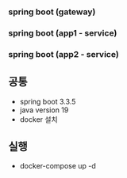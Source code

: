 ### spring boot (gateway)
### spring boot (app1 - service)
### spring boot (app2 - service)

## 공통
  - spring boot 3.3.5
  - java version 19
  - docker 설치

## 실행
  - docker-compose up -d
